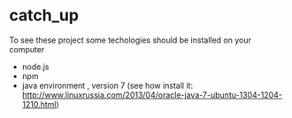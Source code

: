 # catch_up

To see these project some techologies should be installed on your computer
- node.js
- npm
- java environment , version 7
(see how install it: http://www.linuxrussia.com/2013/04/oracle-java-7-ubuntu-1304-1204-1210.html) 
